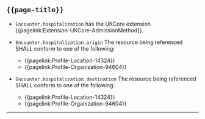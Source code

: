 ## <code>{{page-title}}</code>

- `Encounter.hospitalization` has the UKCore extension {{pagelink:Extension-UKCore-AdmissionMethod}}.

-  `Encounter.hospitalization.origin` The resource being referenced SHALL conform to one of the following: 
    - {{pagelink:Profile-Location-14324}}
    - {{pagelink:Profile-Organization-94604}}

-  `Encounter.hospitalization.destination` The resource being referenced SHALL conform to one of the following: 
    - {{pagelink:Profile-Location-14324}}
    - {{pagelink:Profile-Organization-94604}}

---
